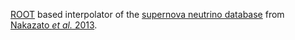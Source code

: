 [ROOT](http://root.cern.ch) based interpolator of 
the [supernova neutrino database](http://asphwww.ph.noda.tus.ac.jp/snn/) 
from [Nakazato _et al._ 2013](http://iopscience.iop.org/0067-0049/205/1/2/).
